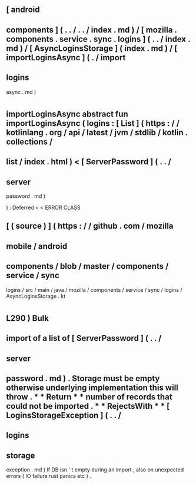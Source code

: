 [
android
-
components
]
(
.
.
/
.
.
/
index
.
md
)
/
[
mozilla
.
components
.
service
.
sync
.
logins
]
(
.
.
/
index
.
md
)
/
[
AsyncLoginsStorage
]
(
index
.
md
)
/
[
importLoginsAsync
]
(
.
/
import
-
logins
-
async
.
md
)
#
importLoginsAsync
abstract
fun
importLoginsAsync
(
logins
:
[
List
]
(
https
:
/
/
kotlinlang
.
org
/
api
/
latest
/
jvm
/
stdlib
/
kotlin
.
collections
/
-
list
/
index
.
html
)
<
[
ServerPassword
]
(
.
.
/
-
server
-
password
.
md
)
>
)
:
Deferred
<
<
ERROR
CLASS
>
>
[
(
source
)
]
(
https
:
/
/
github
.
com
/
mozilla
-
mobile
/
android
-
components
/
blob
/
master
/
components
/
service
/
sync
-
logins
/
src
/
main
/
java
/
mozilla
/
components
/
service
/
sync
/
logins
/
AsyncLoginsStorage
.
kt
#
L290
)
Bulk
-
import
of
a
list
of
[
ServerPassword
]
(
.
.
/
-
server
-
password
.
md
)
.
Storage
must
be
empty
otherwise
underlying
implementation
this
will
throw
.
*
*
Return
*
*
number
of
records
that
could
not
be
imported
.
*
*
RejectsWith
*
*
[
LoginsStorageException
]
(
.
.
/
-
logins
-
storage
-
exception
.
md
)
If
DB
isn
'
t
empty
during
an
import
;
also
on
unexpected
errors
(
IO
failure
rust
panics
etc
)
.
